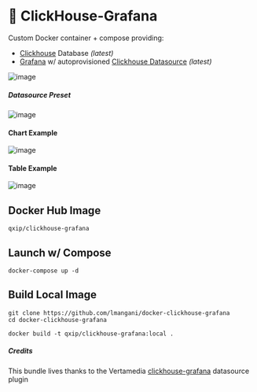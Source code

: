 # :mag_right: ClickHouse-Grafana

Custom Docker container + compose providing:
* [Clickhouse](https://github.com/yandex/ClickHouse/) Database _(latest)_
* [Grafana](https://github.com/grafana/grafana) w/ autoprovisioned [Clickhouse Datasource](https://github.com/Vertamedia/clickhouse-grafana) _(latest)_

![image](https://user-images.githubusercontent.com/1423657/32409700-ef67af3e-c1b0-11e7-80d6-cf75172f9f38.png)

##### Datasource Preset
![image](https://user-images.githubusercontent.com/1423657/32407391-5beaf81a-c188-11e7-948c-f0bbdc98ae44.png)

#### Chart Example
![image](https://user-images.githubusercontent.com/1423657/32408830-df515e58-c19f-11e7-856c-e8984f008cbf.png)

#### Table Example
![image](https://user-images.githubusercontent.com/1423657/32408387-2f6f7e96-c197-11e7-9cf4-62fb70c59c3d.png)


## Docker Hub Image
```
qxip/clickhouse-grafana
```

## Launch w/ Compose
```
docker-compose up -d
```

## Build Local Image
```
git clone https://github.com/lmangani/docker-clickhouse-grafana
cd docker-clickhouse-grafana

docker build -t qxip/clickhouse-grafana:local .
```
##### Credits
This bundle lives thanks to the Vertamedia [clickhouse-grafana](https://github.com/Vertamedia/clickhouse-grafana) datasource plugin
